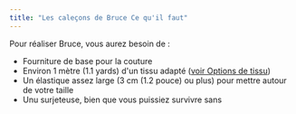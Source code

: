 ```yaml
---
title: "Les caleçons de Bruce Ce qu'il faut"
---
```


Pour réaliser Bruce, vous aurez besoin de :

- Fourniture de base pour la couture
- Environ 1 mètre (1.1 yards) d'un tissu adapté ([voir Options de tissu](/docs/designs/bruce/fabric/))
- Un élastique assez large (3 cm (1.2 pouce) ou plus) pour mettre autour de votre taille
- Unu surjeteuse, bien que vous puissiez survivre sans
